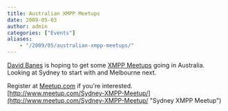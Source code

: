 ```yaml
---
title: Australian XMPP Meetups
date: 2009-05-03
author: admin
categories: ["Events"]
aliases:
    - "/2009/05/australian-xmpp-meetups/"
---
```


[David Banes](http://www.linkedin.com/in/dbanes "David Banes - Chairman XMPP Standards Foundation") is hoping to get some [XMPP Meetups](http://www.meetup.com/Sydney-XMPP-Meetup/ "XMPP Meetup") going in Australia. Looking at Sydney to start with and Melbourne next.

Register at [Meetup.com](http://www.meetup.com/Sydney-XMPP-Meetup/ "XMPP Meetup") if you're interested.
[http://www.meetup.com/Sydney-XMPP-Meetup/](http://www.meetup.com/Sydney-XMPP-Meetup/ "Sydney XMPP Meetup")
